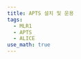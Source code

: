 ```yaml
---
title: APTS 설치 및 운용
tags:
  - MLR1
  - APTS
  - ALICE
use_math: true
---
```

<!--

## APTS 초기 시험
APTS를 처음 받게 되면 초기 성능을 확인하기 위한 절차가 있다.
먼저 저항을 측정하고 전원을 공급해서 APTS까지 전류가 잘 공급되는 지 확인한다.
그리고 각 픽셀의 펄스 신호를 확인해서 각 픽셀이 정상작동하는 지 점검한다. 
해당 영역에서는 APTS의 저항 측정과 펄스 측정 등의 초기 시험 절차를 기술한다.

### 저항 측정
초기 저항 측정은 간단히 4개 채널만 시험한다. 
멀티미터를 이용하여 다음 4가지 지점 간의 저항을 측정한다.

![측정 위치]({{ site.baseurl }}{% link theme/img/apts/APTS_resistance.png %}){: width="40%"}

다음은 부산대에서 진행된 저항 측정의 결과이다.

| 단위($\mathrm{k \Omega}$) | AVSS | AVDD | PWell | PSub |
|:---:|:---:|:---:|:---:|:---:|
| AVSS | - | 63.30 | 46.52 | 43.14 |
| AVDD | 2.64 | - | 41.04 | 37.57 |
| PWell	| >2$\mathrm{M\Omega}$ | >2$\mathrm{M\Omega}$ | - | 8.59 |
| Sub | >2$\mathrm{M\Omega}$ | >2$\mathrm{M\Omega}$ | 6.72 | - |

해당 측정값이 PWell-Psub간 저항이 $\mathrm{k\Omega}$ 단위이고 나머지 저항 크기가 2$\mathrm{k\Omega}$이상이면 정상이다.

### 초기 작동 및 펄스 측정
- 하드웨어 설정
  - 파워 서플라이 설정
    - 파워 채널 
      - 전압: $5\mathrm{V}$
      - 전류 상한: $900\mathrm{mA}$ 
      - 퓨즈 딜레이: $100\mathrm{ms}$
      - 전압 상한: $6\mathrm{V}$
    - Vbb 채널
      - 전압: $0\mathrm{V}$
      - 전류 상한: $1\mathrm{mA}$ 
      - 퓨즈 딜레이: $100\mathrm{ms}$
      - 전압 상한: $5\mathrm{V}$
      - 역전압을 걸어줘야 한다는 것을 명심하자.
    - 두 채널의 퓨즈를 연결한다.
  - DAQ 보드를 주변 기기(파워 서플라이 및 컴퓨터)와 연결한다.
    - DAQ 보드에 모든 점퍼가 올바르게 연결되어 있는 지 확인한다.([mlr1 daq firmware](https://gitlab.cern.ch/alice-its3-wp3/apts-dpts-ce65-daq-fpga-firmware))
    - PWR 커넥터를 파워 채널과 연결한다.
    - Pwell과 Psub는 2to1 LEMO 커넥터를 이용하여 Vbb 채널에 연결한다. 이 때 [필터보드](https://twiki.cern.ch/twiki/bin/view/ALICE/ITS3WP3FilterVbb)를 중간에 연결해줘야 하며 극성에 유의하여 연결한다.
    - USB 케이블을 통해 컴퓨터와 연결한다.
  - 프록시미티 보드를 DAQ 보드에 연결한다.
    - 점퍼가 올바른 위치에 꽂혀 있는 지 확인한다. ([mlr1 daq firmware](https://twiki.cern.ch/twiki/bin/view/ALICE/ITS3WP3FilterVbb) J3->Isa(프록시미티 보드 v2에는 존재하지 않음), J5->TEMP)
  - 칩 캐리어 보드를 [프록시미티 보드](https://twiki.cern.ch/twiki/bin/view/ALICE/ITS3WP3MLR1TestSystem)에 연결한다.
  - 광원으로 부터 실험 셋업을 고립시킨다.
- 0Vbb에서 펄스 측정
  - Vbb 채널과 파워 채널을 켠다.
    - 파워 채널 전류 $\sim 370\mathrm{mA}$
    - Vbb 채널 전류 $<0.1\mathrm{mA}$
  - fx3와 fpga를 `mlr1-daq-program --fx3 path-to/fx3.img --fpga path-to/0xXXXXXX.bit`을 이용해서 설치한다.
    - 최신 fpga .bit 버전을 가지고 있는 지 확인 ([펌웨어](https://twiki.cern.ch/twiki/bin/view/ALICE/MLR1DAQBoardFirmware) 확인)
    - 파워 채널 전류 $\sim 415\mathrm{mA}$
    - Vbb 채널 전류 $<0.1\mathrm{mA}$
  - `python apts_power_on.py PROXIMITY_VERSION`를 이용해서 칩에 전원을 공급한다.
    - $5 \mathrm{mA} <$ $I_a$ 전류 (터미널에 출력) $< 7 \mathrm{mA}$
      - 멀티플렉서 칩의 경우 $21\mathrm{mA}$ 정도의 값이 출력된다.
    - Vbb 채널 전류 $<0.1\mathrm{mA}$
  - `python test_pulsing.py PROXIMITY_VERSION CHIP_ID -p f`를 실행한다.
    - 모든 픽셀에 대해 시그널이 출력되는 지 확인한다.
    - 파워 채널 전류 $\sim 720\mathrm{mA}$
    - Vbb 채널 전류 $<0.1\mathrm{mA}$
    - 펄스의 개형과 절대값을 확인한다.
  - `apts_power_off.py`을 이용해서 칩의 전원을 끈다.
  - 파워 채널과 Vbb 채널을 끈다.
- 높은 Vbb에서 펄스 측정
  - Vbb 채널과 파워 채널을 켠다.
    - 파워 채널 전류 $\sim 370\mathrm{mA}$
    - Vbb 채널 전류 $<0.1\mathrm{mA}$
  - fx3와 fpga를 `mlr1-daq-program --fx3 path-to/fx3.img --fpga path-to/0xXXXXXX.bit`을 이용해서 설치한다.
    - 최신 fpga .bit 버전을 가지고 있는 지 확인 ([펌웨어](https://twiki.cern.ch/twiki/bin/view/ALICE/MLR1DAQBoardFirmware) 확인)
    - 파워 채널 전류 $\sim 415\mathrm{mA}$
    - Vbb 채널 전류 $<0.1\mathrm{mA}$
  - 0 Vbb에서 측정을 하였다면, Vbb를 4.8V까지 0.3V씩 증가시킨다.
    - Vbb 채널 전류 $<0.5\mathrm{mA}$
  - `python apts_power_on.py PROXIMITY_VERSION`를 이용해서 칩에 전원을 공급한다.
    - $5 \mathrm{mA} <$ $I_a$ 전류 (터미널에 출력) $< 7 \mathrm{mA}$
      - 멀티플렉서 칩의 경우 $21\mathrm{mA}$ 정도의 값이 출력된다.
    - Vbb 채널 전류 $<0.5\mathrm{mA}$
  - `python test_pulsing.py PROXIMITY_VERSION CHIP_ID -p f`를 실행한다.
    - 모든 픽셀에 대해 시그널이 출력되는 지 확인한다.
    - 파워 채널 전류 $\sim 720\mathrm{mA}$
    - Vbb 채널 전류 $<0.5\mathrm{mA}$
    - 펄스의 개형과 절대값을 확인한다.
  - `apts_power_off.py`을 이용해서 칩의 전원을 끈다.
  - 파워 채널과 Vbb 채널을 끈다.

### 실험 결과
- 0.0Vbb를 걸어줬을 때 펄스의 절대값과 그 개형
![펄스 0.0Vbb]({{ site.baseurl }}{% link theme/img/apts/pulse_00.png %}){: width="80%"}

- 4.8Vbb를 걸어줬을 때 펄스의 절대값과 그 개형
![펄스 4.8Vbb]({{ site.baseurl }}{% link theme/img/apts/pulse_48.png %}){: width="80%"}
-->